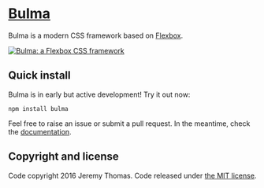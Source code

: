 # [Bulma](http://bulma.io)

Bulma is a modern CSS framework based on [Flexbox](https://developer.mozilla.org/en-US/docs/Web/CSS/CSS_Flexible_Box_Layout/Using_CSS_flexible_boxes).

[![Bulma: a Flexbox CSS framework](https://raw.githubusercontent.com/jgthms/bulma/master/images/bulma-banner.png)](http://bulma.io)

## Quick install

Bulma is in early but active development! Try it out now:

```
npm install bulma
```

Feel free to raise an issue or submit a pull request. In the meantime, check the [documentation](http://bulma.io/documentation/overview/).

## Copyright and license

Code copyright 2016 Jeremy Thomas. Code released under [the MIT license](https://github.com/jgthms/bulma/blob/master/LICENSE).
